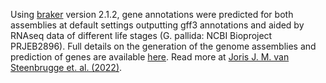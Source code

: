 Using [braker](https://doi.org/10.1093/nargab/lqaa108) version 2.1.2, gene annotations were predicted for both assemblies at default settings outputting gff3 annotations and aided by RNAseq data of different life stages (G. pallida: NCBI Bioproject PRJEB2896). Full details on the generation of the genome assemblies and prediction of genes are available [here](https://github.com/Jorisvansteenbrugge/Gros_Gpal_Hsch). Read more at [Joris J. M. van Steenbrugge et. al. (2022)](https://onlinelibrary.wiley.com/doi/10.1111/mec.16505).
